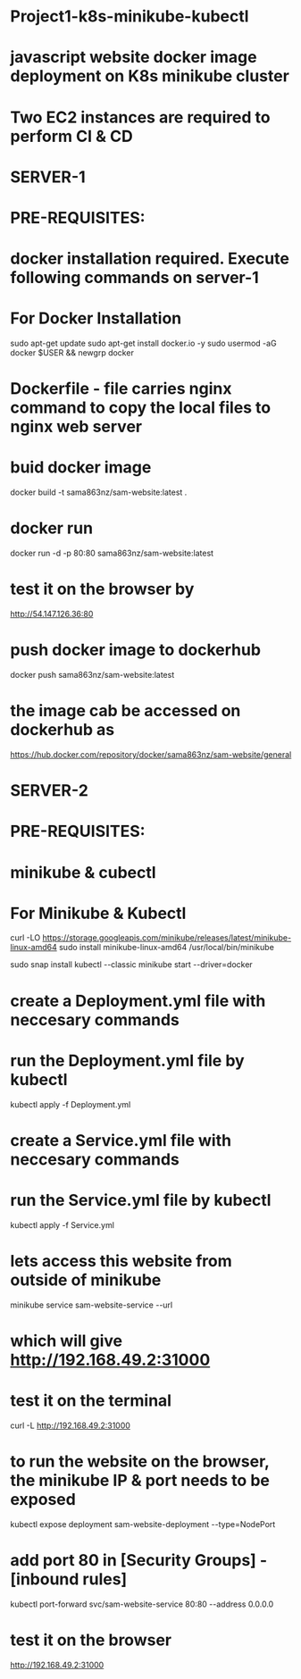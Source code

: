 # Project1-k8s-minikube-kubectl
# javascript website docker image deployment on K8s minikube cluster

# Two EC2 instances are required to perform CI & CD


# SERVER-1
# PRE-REQUISITES:
# docker installation required. Execute following commands on server-1
# For Docker Installation
sudo apt-get update
sudo apt-get install docker.io -y
sudo usermod -aG docker $USER && newgrp docker

# Dockerfile - file carries nginx command to copy the local files to nginx web server

# buid docker image
docker build -t sama863nz/sam-website:latest .

# docker run
docker run -d -p 80:80 sama863nz/sam-website:latest


# test it on the browser by
http://54.147.126.36:80


# push docker image to dockerhub
docker push sama863nz/sam-website:latest

# the image cab be accessed on dockerhub as
https://hub.docker.com/repository/docker/sama863nz/sam-website/general



# SERVER-2
# PRE-REQUISITES:
# minikube & cubectl

# For Minikube & Kubectl
curl -LO https://storage.googleapis.com/minikube/releases/latest/minikube-linux-amd64
sudo install minikube-linux-amd64 /usr/local/bin/minikube 

sudo snap install kubectl --classic
minikube start --driver=docker


# create a Deployment.yml file with neccesary commands
# run the Deployment.yml file by kubectl
kubectl apply -f Deployment.yml 

# create a Service.yml file with neccesary commands
# run the Service.yml file by kubectl
kubectl apply -f Service.yml

# lets access this website from outside of minikube
minikube service sam-website-service --url
# which will give http://192.168.49.2:31000

# test it on the terminal
curl -L http://192.168.49.2:31000

# to run the website on the browser, the minikube IP & port needs to be exposed
kubectl expose deployment sam-website-deployment --type=NodePort

# add port 80 in [Security Groups] - [inbound rules]
kubectl port-forward svc/sam-website-service 80:80 --address 0.0.0.0

# test it on the browser
http://192.168.49.2:31000



